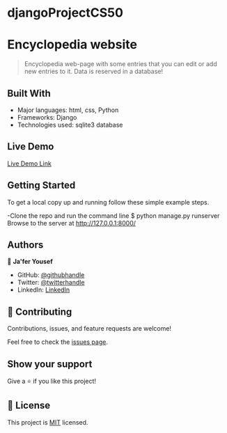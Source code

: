 # djangoProjectCS50
# Encyclopedia website
> Encyclopedia web-page with some entries that you can edit or add new entries to it. Data is reserved in a database!


## Built With

- Major languages: html, css, Python
- Frameworks: Django
- Technologies used: sqlite3 database

## Live Demo 

[Live Demo Link](https://jaferidrees.github.io/djangoProjectCS50/)


## Getting Started

To get a local copy up and running follow these simple example steps.

-Clone the repo and run the command line 
$ python manage.py runserver
Browse to the server at http://127.0.0.1:8000/

## Authors

👤 **Ja'fer Yousef**

- GitHub: [@githubhandle](https://github.com/jaferIdrees)
- Twitter: [@twitterhandle](https://twitter.com/jafel_l)
- LinkedIn: [LinkedIn](https://linkedin.com/in/jaferll)


## 🤝 Contributing

Contributions, issues, and feature requests are welcome!

Feel free to check the [issues page](../../issues/).

## Show your support

Give a ⭐️ if you like this project!


## 📝 License

This project is [MIT](./MIT.md) licensed.
